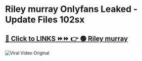 
 # Riley murray Onlyfans Leaked - Update Files 102sx

## <h2><a href="https://clipsfans.com/Riley_murray&ref=git">🔗 Click to LINKS ⏩⏩ 👉 🟢 Riley murray </a></h2>

<a href="https://clipsfans.com/Riley_murray&ref=git" rel="nofollow" data-target="animated-image.originalLink"><img src="https://i.ibb.co.com/xMMVF88/686577567.gif" alt="Viral Video Original" style="max-width: 100%; display: inline-block;" data-target="animated-image.originalImage"></a>

